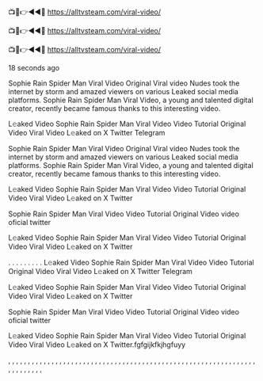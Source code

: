 
📺📱👉◄◄🔴  https://alltvsteam.com/viral-video/

📺📱👉◄◄🔴  https://alltvsteam.com/viral-video/

📺📱👉◄◄🔴  https://alltvsteam.com/viral-video/

18 seconds ago

Sophie Rain Spider Man Viral Video Original Viral video Nudes took the internet by storm and amazed viewers on various Leaked social media platforms. Sophie Rain Spider Man Viral Video, a young and talented digital creator, recently became famous thanks to this interesting video.

L𝚎aked Video Sophie Rain Spider Man Viral Video Video Tutorial Original Video Viral Video L𝚎aked on X Twitter Telegram

Sophie Rain Spider Man Viral Video Original Viral video Nudes took the internet by storm and amazed viewers on various Leaked social media platforms. Sophie Rain Spider Man Viral Video, a young and talented digital creator, recently became famous thanks to this interesting video.

L𝚎aked Video Sophie Rain Spider Man Viral Video Video Tutorial Original Video Viral Video L𝚎aked on X Twitter

Sophie Rain Spider Man Viral Video Video Tutorial Original Video video oficial twitter

L𝚎aked Video Sophie Rain Spider Man Viral Video Video Tutorial Original Video Viral Video L𝚎aked on X Twitter

. . . . . . . . . L𝚎aked Video Sophie Rain Spider Man Viral Video Video Tutorial Original Video Viral Video L𝚎aked on X Twitter Telegram

L𝚎aked Video Sophie Rain Spider Man Viral Video Video Tutorial Original Video Viral Video L𝚎aked on X Twitter

Sophie Rain Spider Man Viral Video Video Tutorial Original Video video oficial twitter

L𝚎aked Video Sophie Rain Spider Man Viral Video Video Tutorial Original Video Viral Video L𝚎aked on X Twitter.fgfgijkfkjhgfuyy

, , , , , , , , , , , , , , , , , , , , , , , , , , , , , , , , , , , , , , , , , , , , , , , , , , , , , , , , , , , , , , , , , , , , , , , ,

